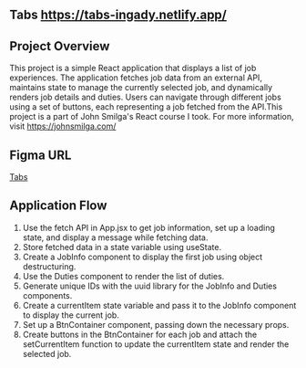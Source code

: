 ## Tabs https://tabs-ingady.netlify.app/

## Project Overview

This project is a simple React application that displays a list of job experiences. The application fetches job data from an external API, maintains state to manage the currently selected job, and dynamically renders job details and duties. Users can navigate through different jobs using a set of buttons, each representing a job fetched from the API.This project is a part of John Smilga's React course I took. For more information, visit https://johnsmilga.com/

## Figma URL

[Tabs](https://www.figma.com/file/FJC19b9eUWS62HKR8L9Dmn/Tabs?node-id=0%3A1&t=8Rio02EFK1r9ItDW-1)

## Application Flow

1. Use the fetch API in App.jsx to get job information, set up a loading state, and display a message while fetching data.
2. Store fetched data in a state variable using useState.
3. Create a JobInfo component to display the first job using object destructuring.
4. Use the Duties component to render the list of duties.
5. Generate unique IDs with the uuid library for the JobInfo and Duties components.
6. Create a currentItem state variable and pass it to the JobInfo component to display the current job.
7. Set up a BtnContainer component, passing down the necessary props.
8. Create buttons in the BtnContainer for each job and attach the setCurrentItem function to update the currentItem state and render the selected job.
